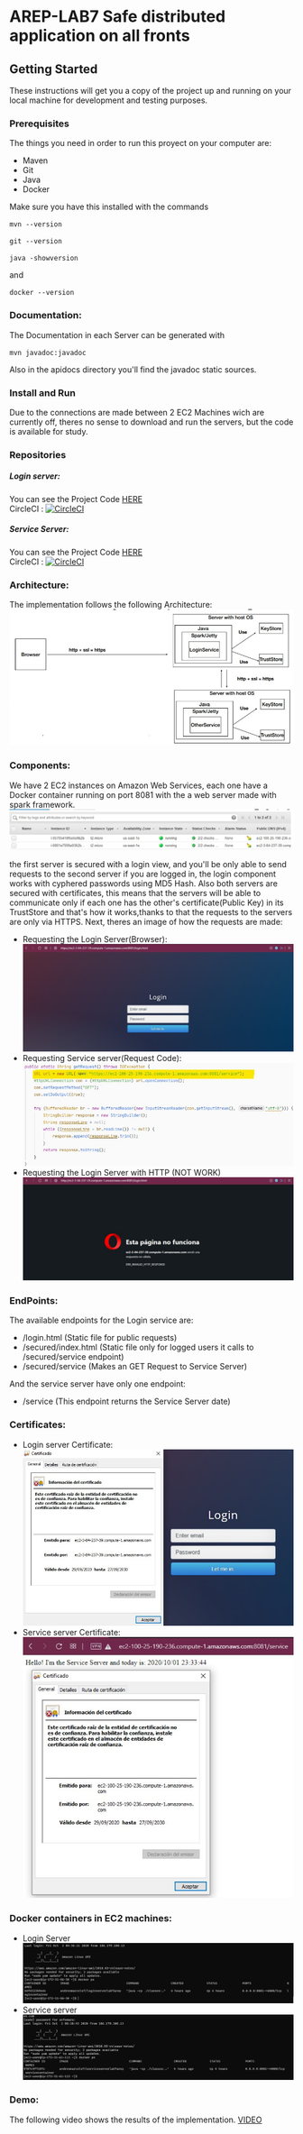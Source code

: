 # AREP-LAB7 Safe distributed application on all fronts
## Getting Started
These instructions will get you a copy of the project up and running on your local machine for development and testing purposes.
### Prerequisites

The things you need in order to run this proyect on your computer are:
- Maven
- Git  
- Java
- Docker

Make sure you have this installed with the commands
```
mvn --version
```
```
git --version
```
```
java -showversion
```
and 
```
docker --version
```
### Documentation:
The Documentation in each Server can be generated with 
```
mvn javadoc:javadoc
```
Also in the apidocs directory you'll find the javadoc static sources.
### Install and Run
Due to the connections are made between 2 EC2 Machines wich are currently off, theres no sense to download and run the servers, but the code is available for study.
### Repositories
##### Login server:
You can see the Project Code [HERE](https://github.com/AndresMarcelo7/AREP-LAB7-LoginServer)  
CircleCI : [![CircleCI](https://circleci.com/gh/AndresMarcelo7/AREP-LAB7-LoginServer.svg?style=svg)](https://circleci.com/gh/AndresMarcelo7/AREP-LAB7-LoginServer)
##### Service Server:
You can see the Project Code [HERE](https://github.com/AndresMarcelo7/AREP-LAB7-ServiceServer)  
CircleCI : [![CircleCI](https://circleci.com/gh/AndresMarcelo7/AREP-LAB7-ServiceServer.svg?style=svg)](https://circleci.com/gh/AndresMarcelo7/AREP-LAB7-ServiceServer)

### Architecture:
The implementation follows the following Architecture:
![Imagen](img/architecture.jpg)

### Components:
We have 2 EC2 instances on Amazon Web Services, each one have a Docker container running on port 8081 with the a web server made with spark framework.
![Imagen](img/maquinas.jpg)

the first server is secured with a login view, and you'll be only able to send requests to the second server if you are logged in, the login component works with cyphered passwords using MD5 Hash. 
Also both servers are secured with certificates, this means that the servers will be able to communicate only if each one has the other's certificate(Public Key) in its TrustStore and that's how it works,thanks to that the requests to the servers are only via HTTPS. Next, theres an image of how the requests are made:

- Requesting the Login Server(Browser):
![Imagen](img/requestLogin.jpg)
- Requesting Service server(Request Code):
![Imagen](img/requestService.jpg)
- Requesting the Login Server with HTTP (NOT WORK)
![Imagen](img/requestLoginHttp.jpg)

### EndPoints:
The available endpoints for the Login service are:
- /login.html (Static file for public requests)
- /secured/index.html (Static file only for logged users it calls to /secured/service endpoint)
- /secured/service (Makes an GET Request to Service Server)

And the service server have only one endpoint:
- /service (This endpoint returns the Service Server date)

### Certificates:
- Login server Certificate:
![Imagen](img/loginCertificate.jpg)
- Service server Certificate:
![Imagen](img/serviceCertificate.jpg)

### Docker containers in EC2 machines:
- Login Server
![Imagen](img/containerlogin.jpg)
- Service server
![Imagen](img/containerservice.jpg)

### Demo:
The following video shows the results of the implementation. [VIDEO](https://youtu.be/JdsTwXFex40)